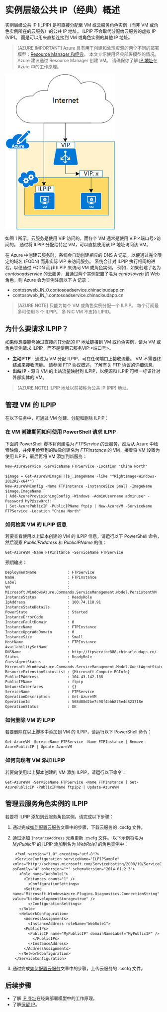 <properties
    pageTitle="Azure 实例层级公共 IP（经典）地址 | Azure"
    description="了解实例层级公共 IP (ILPIP) 地址以及如何使用 PowerShell 进行管理。"
    services="virtual-network"
    documentationcenter="na"
    author="jimdial"
    manager="timlt"
    editor="tysonn"
    translationtype="Human Translation" />
<tags
    ms.assetid="07eef6ec-7dfe-4c4d-a2c2-be0abfb48ec5"
    ms.service="virtual-network"
    ms.devlang="na"
    ms.topic="article"
    ms.tgt_pltfrm="na"
    ms.workload="infrastructure-services"
    ms.date="02/10/2016"
    wacn.date="05/02/2017"
    ms.author="jdial"
    ms.sourcegitcommit="78da854d58905bc82228bcbff1de0fcfbc12d5ac"
    ms.openlocfilehash="cbbb469b943c8175e9fe760f4b848e0496de53c7"
    ms.lasthandoff="04/22/2017" />

# <a name="instance-level-public-ip-classic-overview"></a>实例层级公共 IP（经典）概述
实例层级公共 IP (ILPIP) 是可直接分配至 VM 或云服务角色实例（而非 VM 或角色实例所在的云服务）的公共 IP 地址。 ILPIP 不会取代分配给云服务的虚拟 IP (VIP)。 而是可以用来直接连接到 VM 或角色实例的其他 IP 地址。

> [AZURE.IMPORTANT]
> Azure 具有用于创建和处理资源的两个不同的部署模型：[Resource Manager 和经典](/documentation/articles/resource-manager-deployment-model/)。 本文介绍使用经典部署模型的情况。 Azure 建议通过 Resource Manager 创建 VM。 请确保你了解 [IP 地址](/documentation/articles/virtual-network-ip-addresses-overview-classic/)在 Azure 中的工作原理。

![ILPIP 和 VIP 之间的差异](./media/virtual-networks-instance-level-public-ip/Figure1.png)

如图 1 所示，云服务是使用 VIP 访问的，而各个 VM 通常是使用 VIP:&lt;端口号&gt;访问的。 通过将 ILPIP 分配给特定 VM，可以直接使用该 IP 地址访问该 VM。

在 Azure 中创建云服务时，系统会自动创建相应的 DNS A 记录，以便通过完全限定的域名 (FQDN) 而非实际 VIP 来访问服务。 系统会针对 ILPIP 执行相同的进程，以便通过 FQDN 而非 ILPIP 来访问 VM 或角色实例。 例如，如果创建了名为 *contosoadservice* 的云服务，且通过两个实例配置了名为 *contosoweb* 的 Web 角色，则 Azure 会为实例注册以下 A 记录：

* contosoweb\_IN_0.contosoadservice.chinacloudapp.cn
* contosoweb\_IN_1.contosoadservice.chinacloudapp.cn 

> [AZURE.NOTE]
> 只能为每个 VM 或角色实例分配一个 ILPIP。 每个订阅最多可使用 5 个 ILPIP。 多 NIC VM 不支持 LIPID。
> 
> 

## <a name="why-would-i-request-an-ilpip"></a>为什么要请求 ILPIP？
如果你想要能够通过直接向其分配的 IP 地址链接到 VM 或角色实例，请为 VM 或角色实例请求 ILPIP，而不是使用云服务VIP:&lt;端口号&gt;。

* **主动 FTP** - 通过为 VM 分配 ILPIP，可在任何端口上接收流量。 VM 不需要终结点来接收流量。  请参阅 [FTP 协议概述](https://en.wikipedia.org/wiki/File_Transfer_Protocol#Protocol_overview)，了解有关 FTP 协议的详细信息。
* **出站 IP** - 源自 VM 的出站流量映射到 ILPIP，以便源和 ILPIP 可唯一标识针对外部实体的 VM。

> [AZURE.NOTE]
> ILPIP 地址以前被称为公共 IP (PIP) 地址。
> 

## <a name="manage-an-ilpip-for-a-vm"></a>管理 VM 的 ILPIP
在以下任务中，可通过 VM 创建、分配和删除 ILPIP：

### <a name="how-to-request-an-ilpip-during-vm-creation-using-powershell"></a>在 VM 创建期间如何使用 PowerShell 请求 ILPIP
下面的 PowerShell 脚本将创建名为 *FTPService* 的云服务，然后从 Azure 中检索映像，并使用检索到的映像创建名为 *FTPInstance* 的 VM，接着将 VM 设置为使用 ILPIP，最后再将 VM 添加到新服务：

    New-AzureService -ServiceName FTPService -Location "China North"

    $image = Get-AzureVMImage|?{$_.ImageName -like "*RightImage-Windows-2012R2-x64*"} `
    New-AzureVMConfig -Name FTPInstance -InstanceSize Small -ImageName $image.ImageName `
    | Add-AzureProvisioningConfig -Windows -AdminUsername adminuser -Password MyP@ssw0rd!! `
    | Set-AzurePublicIP -PublicIPName ftpip | New-AzureVM -ServiceName FTPService -Location "China North"

### <a name="how-to-retrieve-ilpip-information-for-a-vm"></a>如何检索 VM 的 ILPIP 信息
若要查看使用以上脚本创建的 VM 的 ILPIP 信息，请运行以下 PowerShell 命令，然后观察 *PublicIPAddress* 和 *PublicIPName* 的值：

    Get-AzureVM -Name FTPInstance -ServiceName FTPService

预期输出：

    DeploymentName              : FTPService
    Name                        : FTPInstance
    Label                       : 
    VM                          : Microsoft.WindowsAzure.Commands.ServiceManagement.Model.PersistentVM
    InstanceStatus              : ReadyRole
    IpAddress                   : 100.74.118.91
    InstanceStateDetails        : 
    PowerState                  : Started
    InstanceErrorCode           : 
    InstanceFaultDomain         : 0
    InstanceName                : FTPInstance
    InstanceUpgradeDomain       : 0
    InstanceSize                : Small
    HostName                    : FTPInstance
    AvailabilitySetName         : 
    DNSName                     : http://ftpservice888.chinacloudapp.cn/
    Status                      : ReadyRole
    GuestAgentStatus            :     Microsoft.WindowsAzure.Commands.ServiceManagement.Model.GuestAgentStatus
    ResourceExtensionStatusList : {Microsoft.Compute.BGInfo}
    PublicIPAddress             : 104.43.142.188
    PublicIPName                : ftpip
    NetworkInterfaces           : {}
    ServiceName                 : FTPService
    OperationDescription        : Get-AzureVM
    OperationId                 : 568d88d2be7c98f4bbb875e4d823718e
    OperationStatus             : OK

### <a name="how-to-remove-an-ilpip-from-a-vm"></a>如何删除 VM 的 ILPIP
若要删除在以上脚本中添加到 VM 的 ILPIP，请运行以下 PowerShell 命令：

    Get-AzureVM -ServiceName FTPService -Name FTPInstance | Remove-AzurePublicIP | Update-AzureVM

### <a name="how-to-add-an-ilpip-to-an-existing-vm"></a>如何向现有 VM 添加 ILPIP
若要向使用以上脚本创建的 VM 添加 ILPIP，请运行以下命令：

    Get-AzureVM -ServiceName FTPService -Name FTPInstance | Set-AzurePublicIP -PublicIPName ftpip2 | Update-AzureVM

## <a name="manage-an-ilpip-for-a-cloud-services-role-instance"></a>管理云服务角色实例的 ILPIP

若要将 ILPIP 添加到云服务角色实例，请完成以下步骤：

1. 通过完成[如何配置云服务](/documentation/articles/cloud-services-how-to-configure-portal/#reconfigure-your-cscfg)文章中的步骤，下载云服务的 .cscfg 文件。
2. 通过添加 `InstanceAddress` 元素更新 .cscfg 文件。 以下示例将名为 *MyPublicIP* 的 ILPIP 添加到名为 *WebRole1* 的角色实例中： 

        <?xml version="1.0" encoding="utf-8"?>
        <ServiceConfiguration serviceName="ILPIPSample" xmlns="http://schemas.microsoft.com/ServiceHosting/2008/10/ServiceConfiguration" osFamily="4" osVersion="*" schemaVersion="2014-01.2.3">
          <Role name="WebRole1">
            <Instances count="1" />
              <ConfigurationSettings>
            <Setting name="Microsoft.WindowsAzure.Plugins.Diagnostics.ConnectionString" value="UseDevelopmentStorage=true" />
              </ConfigurationSettings>
          </Role>
          <NetworkConfiguration>
            <AddressAssignments>
              <InstanceAddress roleName="WebRole1">
            <PublicIPs>
              <PublicIP name="MyPublicIP" domainNameLabel="MyPublicIP" />
                </PublicIPs>
              </InstanceAddress>
            </AddressAssignments>
          </NetworkConfiguration>
        </ServiceConfiguration>

3. 通过完成[如何配置云服务](/documentation/articles/cloud-services-how-to-configure-portal/#reconfigure-your-cscfg)文章中的步骤，上传云服务的 .cscfg 文件。

## <a name="next-steps"></a>后续步骤
* 了解 [IP 寻址](/documentation/articles/virtual-network-ip-addresses-overview-classic/)在经典部署模型中的工作原理。
* 了解[保留 IP](/documentation/articles/virtual-networks-reserved-public-ip/)。

<!--Update_Description: wording update-->